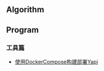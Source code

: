 
## Algorithm

## Program

### 工具篇

- [使用DockerCompose构建部署Yapi](./program/工具篇/yapi/使用DockerCompose构建部署Yapi.md)

